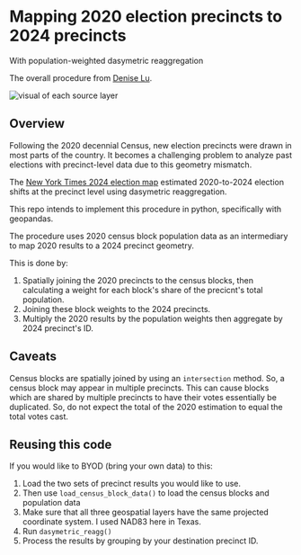 # Mapping 2020 election precincts to 2024 precincts

With population-weighted dasymetric reaggregation

The overall procedure from [Denise Lu](https://medium.com/@DeniseDSLu/dasymetric-reaggregation-using-mapshaper-218e87babaa3).

![visual of each source layer](intermediate_steps.png)

## Overview

Following the 2020 decennial Census, new election precincts were drawn in most parts of the country. It becomes a challenging
problem to analyze past elections with precinct-level data due to this geometry mismatch.

The [New York Times 2024 election map](https://github.com/nytimes/presidential-precinct-map-2024) estimated 2020-to-2024 
election shifts at the precinct level using dasymetric reaggregation. 

This repo intends to implement this procedure in python, specifically with geopandas.

The procedure uses 2020 census block population data as an intermediary to map 2020 results to a 2024 precinct geometry.

This is done by:
1. Spatially joining the 2020 precincts to the census blocks, then calculating a weight for each block's share of the precicnt's total population.
2. Joining these block weights to the 2024 precincts.
3. Multiply the 2020 results by the population weights then aggregate by 2024 precinct's ID.

## Caveats

Census blocks are spatially joined by using an `intersection` method. So, a census block may appear in multiple precincts.
This can cause blocks which are shared by multiple precincts to have their votes essentially be duplicated. So, do not expect 
the total of the 2020 estimation to equal the total votes cast.

## Reusing this code

If you would like to BYOD (bring your own data) to this:
1. Load the two sets of precinct results you would like to use.
2. Then use `load_census_block_data()` to load the census blocks and population data
3. Make sure that all three geospatial layers have the same projected coordinate system. I used NAD83 here in Texas.
4. Run `dasymetric_reagg()`
5. Process the results by grouping by your destination precinct ID.
